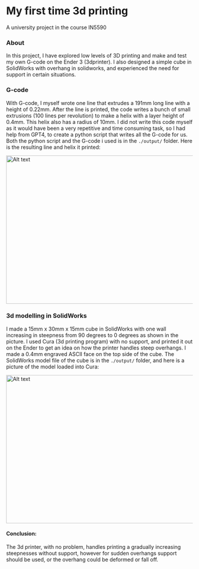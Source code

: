 # My first time 3d printing

A university project in the course IN5590

### About
In this project, I have explored low levels of 3D printing and make and test my own G-code on the Ender 3 (3dprinter). 
I also designed a simple cube in SolidWorks with overhang in solidworks, and experienced the need for support in certain situations.

### G-code

With G-code, I myself wrote one line that extrudes a 191mm long line with a height of 0.22mm.
After the line is printed, the code writes a bunch of small extrusions (100 lines per revolution) to make a helix with a layer height of 0.4mm. 
This helix also has a radius of 10mm. I did not write this code myself as it would have been a very repetitive and time consuming task, so I had help from GPT4, to create a python script that writes all the G-code for us. Both the python script and the G-code i used is in the `./output/` folder. Here is the resulting line and helix it printed:

<img src="./output/helix_and_line.png" alt="Alt text" width="600" height="400">

### 3d modelling in SolidWorks
I made a 15mm x 30mm x 15mm cube in SolidWorks with one wall increasing in steepness from 90 degrees to 0 degrees as shown in the picture. I used Cura (3d printing program) with no support, and printed it out on the Ender to get an idea on how the printer handles steep overhangs. I made a 0.4mm engraved ASCII face on the top side of the cube. The SolidWorks model file of the cube is in the `./output/` folder, and here is a picture of the model loaded into Cura:

<img src="./output/cube.png" alt="Alt text" width="600" height="400">

#### Conclusion: 
The 3d printer, with no problem, handles printing a gradually increasing steepnesses without support, however for sudden overhangs support should be used, or the overhang could be deformed or fall off.
